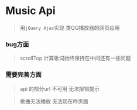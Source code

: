 # Music Api
>用`jQuery Ajax`实现 类QQ播放器的网页应用 


### bug方面
> scrollTop 计算歌词始终保持在中间还有一些问题

### 需要完善方面
> api 的部分url 不可用 无法报错提示

>歌曲无法播放 无法现在咋页面